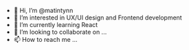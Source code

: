 - 👋 Hi, I’m @matintynn
- 👀 I’m interested in UX/UI design and Frontend development 
- 🌱 I’m currently learning React
- 💞️ I’m looking to collaborate on ...
- 📫 How to reach me ...

<!---
matintynn/matintynn is a ✨ special ✨ repository because its `README.md` (this file) appears on your GitHub profile.
You can click the Preview link to take a look at your changes.
--->

